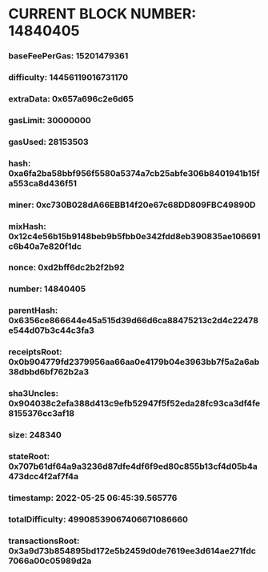 # CURRENT BLOCK NUMBER: 14840405

### baseFeePerGas: 15201479361
### difficulty: 14456119016731170
### extraData: 0x657a696c2e6d65
### gasLimit: 30000000
### gasUsed: 28153503
### hash: 0xa6fa2ba58bbf956f5580a5374a7cb25abfe306b8401941b15fa553ca8d436f51
### miner: 0xc730B028dA66EBB14f20e67c68DD809FBC49890D
### mixHash: 0x12c4e56b15b9148beb9b5fbb0e342fdd8eb390835ae106691c6b40a7e820f1dc
### nonce: 0xd2bff6dc2b2f2b92
### number: 14840405
### parentHash: 0x6356ce866644e45a515d39d66d6ca88475213c2d4c22478e544d07b3c44c3fa3
### receiptsRoot: 0x0b904779fd2379956aa66aa0e4179b04e3963bb7f5a2a6ab38dbbd6bf762b2a3
### sha3Uncles: 0x904038c2efa388d413c9efb52947f5f52eda28fc93ca3df4fe8155376cc3af18
### size: 248340
### stateRoot: 0x707b61df64a9a3236d87dfe4df6f9ed80c855b13cf4d05b4a473dcc4f2af7f4a
### timestamp: 2022-05-25 06:45:39.565776
### totalDifficulty: 49908539067406671086660
### transactionsRoot: 0x3a9d73b854895bd172e5b2459d0de7619ee3d614ae271fdc7066a00c05989d2a
